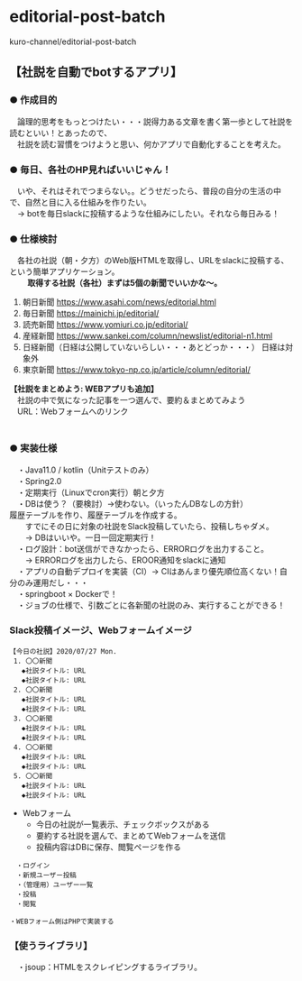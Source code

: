 # editorial-post-batch
kuro-channel/editorial-post-batch

## 【社説を自動でbotするアプリ】
### ● 作成目的  
　論理的思考をもっとつけたい・・・説得力ある文章を書く第一歩として社説を読むといい！とあったので、  
　社説を読む習慣をつけようと思い、何かアプリで自動化することを考えた。  

### ● 毎日、各社のHP見ればいいじゃん！
　いや、それはそれでつまらない。。どうせだったら、普段の自分の生活の中で、自然と目に入る仕組みを作りたい。  
　→ botを毎日slackに投稿するような仕組みにしたい。それなら毎日みる！  

### ● 仕様検討
　各社の社説（朝・夕方）のWeb版HTMLを取得し、URLをslackに投稿する、という簡単アプリケーション。  
　
　**取得する社説（各社）まずは5個の新聞でいいかな～。**  

  1. 朝日新聞  https://www.asahi.com/news/editorial.html  
  2. 毎日新聞  https://mainichi.jp/editorial/  
  3. 読売新聞  https://www.yomiuri.co.jp/editorial/  
  4. 産経新聞  https://www.sankei.com/column/newslist/editorial-n1.html  
  5. 日経新聞（日経は公開していないらしい・・・あとどっか・・・）  日経は対象外
  6. 東京新聞  https://www.tokyo-np.co.jp/article/column/editorial/
  
  **【社説をまとめよう: WEBアプリも追加】**  
　社説の中で気になった記事を一つ選んで、要約＆まとめてみよう  
　URL：Webフォームへのリンク  
　
### ● 実装仕様  
　・Java11.0 / kotlin（Unitテストのみ）  
　・Spring2.0  
　・定期実行（Linuxでcron実行）朝と夕方  
　・DBは使う？（要検討）→使わない。（いったんDBなしの方針）  
    履歴テーブルを作り、履歴テーブルを作成する。    
　　すでにその日に対象の社説をSlack投稿していたら、投稿しちゃダメ。  
　　→ DBはいいや。一日一回定期実行！  
　・ログ設計：bot送信ができなかったら、ERRORログを出力すること。  
　　→ ERRORログを出力したら、EROOR通知をslackに通知  
　・アプリの自動デプロイを実装（CI）→ CIはあんまり優先順位高くない！自分のみ運用だし・・・  
　・springboot × Dockerで！  
　・ジョブの仕様で、引数ごとに各新聞の社説のみ、実行することができる！  

### Slack投稿イメージ、Webフォームイメージ
```
【今日の社説】2020/07/27 Mon.
 1. 〇〇新聞
   ◆社説タイトル: URL
   ◆社説タイトル: URL
 2. 〇〇新聞
   ◆社説タイトル: URL
   ◆社説タイトル: URL
 3. 〇〇新聞
   ◆社説タイトル: URL
   ◆社説タイトル: URL
 4. 〇〇新聞
   ◆社説タイトル: URL
   ◆社説タイトル: URL
 5. 〇〇新聞
   ◆社説タイトル: URL
   ◆社説タイトル: URL
```

- Webフォーム
  - 今日の社説が一覧表示、チェックボックスがある
  - 要約する社説を選んで、まとめてWebフォームを送信
  - 投稿内容はDBに保存、閲覧ページを作る
  
```
　・ログイン
　・新規ユーザー投稿
　・（管理用）ユーザー一覧
　・投稿
　・閲覧

・WEBフォーム側はPHPで実装する
```

### 【使うライブラリ】  
　・jsoup：HTMLをスクレイピングするライブラリ。  
